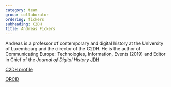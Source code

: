 ```yaml
---
category: team
group: collaborator
ordering: fickers
subheading: C2DH
title: Andreas Fickers
---
```


Andreas is a professor of contemporary and digital history at the University of Luxembourg and the director of the C2DH. He is the author of Communicating Europe: Technologies, Information, Events (2019) and Editor in Chief of the *Journal of Digital History* [JDH](https://journalofdigitalhistory.com)

[C2DH profile](https://www.c2dh.uni.lu/people/andreas-fickers)

[ORCID](https://orcid.org/0000-0002-6541-228X)
